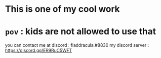 # This is one of my cool work

# `pov` : kids are not allowed to use that
you can contact me at discord : fladdracula.#8830
my discord server : https://discord.gg/ER9RuC5WFT
